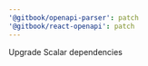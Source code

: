 ```yaml
---
'@gitbook/openapi-parser': patch
'@gitbook/react-openapi': patch
---
```


Upgrade Scalar dependencies
